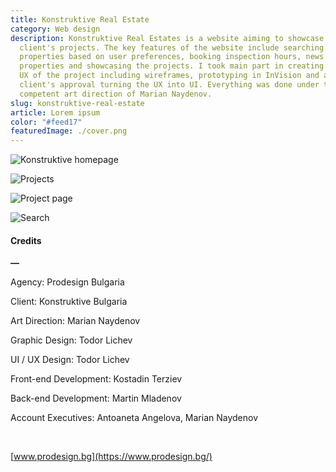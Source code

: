 ```yaml
---
title: Konstruktive Real Estate
category: Web design
description: Konstruktive Real Estates is a website aiming to showcase our
  client's projects. The key features of the website include searching for
  properties based on user preferences, booking inspection hours, news about the
  properties and showcasing the projects. I took main part in creating the whole
  UX of the project including wireframes, prototyping in InVision and after
  client's approval turning the UX into UI. Everything was done under the
  competent art direction of Marian Naydenov.
slug: konstruktive-real-estate
article: Lorem ipsum
color: "#feed17"
featuredImage: ./cover.png
---
```

![Konstruktive homepage](homepage-min.png)

![Projects](projects-min.png)

![Project page](project-available-min.png)

![Search](search-min.png)

#### **Credits**

**—**

Agency: Prodesign Bulgaria

Client: Konstruktive Bulgaria

Art Direction: Marian Naydenov

Graphic Design: Todor Lichev

UI / UX Design: Todor Lichev 

Front-end Development: Kostadin Terziev

Back-end Development: Martin Mladenov

Account Executives: Antoaneta Angelova, Marian Naydenov

<br/>

[www.prodesign.bg](https://www.prodesign.bg/)